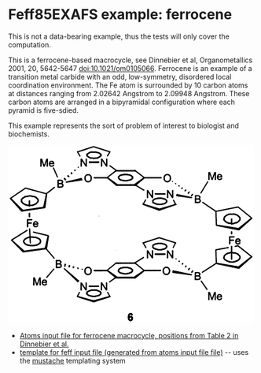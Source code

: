 # Feff85EXAFS example: ferrocene

This is not a data-bearing example, thus the tests will only cover the
computation.

This is a ferrocene-based macrocycle, see Dinnebier et al,
Organometallics 2001, 20, 5642-5647
[doi:10.1021/om0105066](http://dx.doi.org/10.1021/om0105066).
Ferrocene is an example of a transition metal carbide with an odd,
low-symmetry, disordered local coordination environment.  The Fe atom
is surrounded by 10 carbon atoms at distances ranging from 2.02642
Angstrom to 2.09948 Angstrom.  These carbon atoms are arranged in a
bipyramidal configuration where each pyramid is five-sdied.

This example represents the sort of problem of interest to biologist
and biochemists.


![Schematic representation of the macrocycle, including the Fe atoms surrounded by two ferrocenylene units, image from Dinnebier et al.](macrocycle.png)


* [Atoms input file for ferrocene macrocycle, positions from Table 2 in Dinnebier et al.](ferrocene_atoms.inp)
* [template for feff input file (generated from atoms input file file)](ferrocene.mustache) -- uses the [mustache](http://mustache.github.io/) templating system

